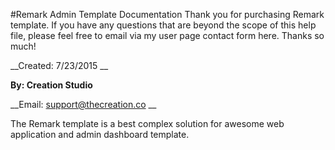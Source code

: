 #Remark Admin Template Documentation
Thank you for purchasing Remark template. If you have any questions that are beyond the scope of this help file, please feel free to email via my user page contact form here. Thanks so much!

__Created: 7/23/2015 __

__By: Creation Studio__

__Email:  support@thecreation.co __


The Remark template is a best complex solution for awesome web application and admin dashboard template.













